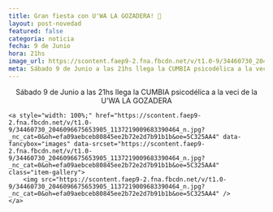 ```yaml
---
title: Gran fiesta con U'WA LA GOZADERA! 🎵
layout: post-novedad
featured: false
categoria: noticia
fecha: 9 de Junio
hora: 21hs
image_url: https://scontent.faep9-2.fna.fbcdn.net/v/t1.0-9/34460730_2046096675653905_1137219009683390464_n.jpg?_nc_cat=0&oh=efa09aebceb80845ee2b72e2d7b91b1b&oe=5C325AA4
meta: Sábado 9 de Junio a las 21hs llega la CUMBIA psicodélica a la veci de la U'WA LA GOZADERA
---
```


<p style="text-align: center;">
	Sábado 9 de Junio a las 21hs llega la CUMBIA psicodélica a la veci de la U'WA LA GOZADERA
</p>

<div style="position: relative;">
	<div class="gallery col-3">

	<a style="width: 100%;" href="https://scontent.faep9-2.fna.fbcdn.net/v/t1.0-9/34460730_2046096675653905_1137219009683390464_n.jpg?_nc_cat=0&oh=efa09aebceb80845ee2b72e2d7b91b1b&oe=5C325AA4" data-fancybox="images" data-srcset="https://scontent.faep9-2.fna.fbcdn.net/v/t1.0-9/34460730_2046096675653905_1137219009683390464_n.jpg?_nc_cat=0&oh=efa09aebceb80845ee2b72e2d7b91b1b&oe=5C325AA4" class="item-gallery">
		<img src="https://scontent.faep9-2.fna.fbcdn.net/v/t1.0-9/34460730_2046096675653905_1137219009683390464_n.jpg?_nc_cat=0&oh=efa09aebceb80845ee2b72e2d7b91b1b&oe=5C325AA4" />
	</a>

</div>
</div>